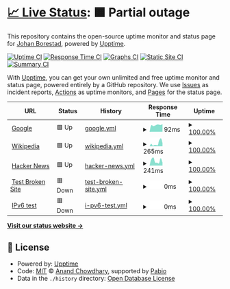 # [📈 Live Status](https://borestad.github.io/upptime): <!--live status--> **🟧 Partial outage**

This repository contains the open-source uptime monitor and status page for [Johan Borestad](https://borestad.com), powered by [Upptime](https://github.com/upptime/upptime).

[![Uptime CI](https://github.com/borestad/upptime/workflows/Uptime%20CI/badge.svg)](https://github.com/borestad/upptime/actions?query=workflow%3A%22Uptime+CI%22)
[![Response Time CI](https://github.com/borestad/upptime/workflows/Response%20Time%20CI/badge.svg)](https://github.com/borestad/upptime/actions?query=workflow%3A%22Response+Time+CI%22)
[![Graphs CI](https://github.com/borestad/upptime/workflows/Graphs%20CI/badge.svg)](https://github.com/borestad/upptime/actions?query=workflow%3A%22Graphs+CI%22)
[![Static Site CI](https://github.com/borestad/upptime/workflows/Static%20Site%20CI/badge.svg)](https://github.com/borestad/upptime/actions?query=workflow%3A%22Static+Site+CI%22)
[![Summary CI](https://github.com/borestad/upptime/workflows/Summary%20CI/badge.svg)](https://github.com/borestad/upptime/actions?query=workflow%3A%22Summary+CI%22)

With [Upptime](https://upptime.js.org), you can get your own unlimited and free uptime monitor and status page, powered entirely by a GitHub repository. We use [Issues](https://github.com/borestad/upptime/issues) as incident reports, [Actions](https://github.com/borestad/upptime/actions) as uptime monitors, and [Pages](https://borestad.github.io/upptime) for the status page.

<!--start: status pages-->
<!-- This summary is generated by Upptime (https://github.com/upptime/upptime) -->
<!-- Do not edit this manually, your changes will be overwritten -->
<!-- prettier-ignore -->
| URL | Status | History | Response Time | Uptime |
| --- | ------ | ------- | ------------- | ------ |
| <img alt="" src="https://icons.duckduckgo.com/ip3/www.google.com.ico" height="13"> [Google](https://www.google.com) | 🟩 Up | [google.yml](https://github.com/borestad/upptime/commits/HEAD/history/google.yml) | <details><summary><img alt="Response time graph" src="./graphs/google/response-time-week.png" height="20"> 92ms</summary><br><a href="https://borestad.github.io/upptime/history/google"><img alt="Response time 134" src="https://img.shields.io/endpoint?url=https%3A%2F%2Fraw.githubusercontent.com%2Fborestad%2Fupptime%2FHEAD%2Fapi%2Fgoogle%2Fresponse-time.json"></a><br><a href="https://borestad.github.io/upptime/history/google"><img alt="24-hour response time 104" src="https://img.shields.io/endpoint?url=https%3A%2F%2Fraw.githubusercontent.com%2Fborestad%2Fupptime%2FHEAD%2Fapi%2Fgoogle%2Fresponse-time-day.json"></a><br><a href="https://borestad.github.io/upptime/history/google"><img alt="7-day response time 92" src="https://img.shields.io/endpoint?url=https%3A%2F%2Fraw.githubusercontent.com%2Fborestad%2Fupptime%2FHEAD%2Fapi%2Fgoogle%2Fresponse-time-week.json"></a><br><a href="https://borestad.github.io/upptime/history/google"><img alt="30-day response time 115" src="https://img.shields.io/endpoint?url=https%3A%2F%2Fraw.githubusercontent.com%2Fborestad%2Fupptime%2FHEAD%2Fapi%2Fgoogle%2Fresponse-time-month.json"></a><br><a href="https://borestad.github.io/upptime/history/google"><img alt="1-year response time 134" src="https://img.shields.io/endpoint?url=https%3A%2F%2Fraw.githubusercontent.com%2Fborestad%2Fupptime%2FHEAD%2Fapi%2Fgoogle%2Fresponse-time-year.json"></a></details> | <details><summary><a href="https://borestad.github.io/upptime/history/google">100.00%</a></summary><a href="https://borestad.github.io/upptime/history/google"><img alt="All-time uptime 100.00%" src="https://img.shields.io/endpoint?url=https%3A%2F%2Fraw.githubusercontent.com%2Fborestad%2Fupptime%2FHEAD%2Fapi%2Fgoogle%2Fuptime.json"></a><br><a href="https://borestad.github.io/upptime/history/google"><img alt="24-hour uptime 100.00%" src="https://img.shields.io/endpoint?url=https%3A%2F%2Fraw.githubusercontent.com%2Fborestad%2Fupptime%2FHEAD%2Fapi%2Fgoogle%2Fuptime-day.json"></a><br><a href="https://borestad.github.io/upptime/history/google"><img alt="7-day uptime 100.00%" src="https://img.shields.io/endpoint?url=https%3A%2F%2Fraw.githubusercontent.com%2Fborestad%2Fupptime%2FHEAD%2Fapi%2Fgoogle%2Fuptime-week.json"></a><br><a href="https://borestad.github.io/upptime/history/google"><img alt="30-day uptime 100.00%" src="https://img.shields.io/endpoint?url=https%3A%2F%2Fraw.githubusercontent.com%2Fborestad%2Fupptime%2FHEAD%2Fapi%2Fgoogle%2Fuptime-month.json"></a><br><a href="https://borestad.github.io/upptime/history/google"><img alt="1-year uptime 100.00%" src="https://img.shields.io/endpoint?url=https%3A%2F%2Fraw.githubusercontent.com%2Fborestad%2Fupptime%2FHEAD%2Fapi%2Fgoogle%2Fuptime-year.json"></a></details>
| <img alt="" src="https://icons.duckduckgo.com/ip3/en.wikipedia.org.ico" height="13"> [Wikipedia](https://en.wikipedia.org) | 🟩 Up | [wikipedia.yml](https://github.com/borestad/upptime/commits/HEAD/history/wikipedia.yml) | <details><summary><img alt="Response time graph" src="./graphs/wikipedia/response-time-week.png" height="20"> 265ms</summary><br><a href="https://borestad.github.io/upptime/history/wikipedia"><img alt="Response time 206" src="https://img.shields.io/endpoint?url=https%3A%2F%2Fraw.githubusercontent.com%2Fborestad%2Fupptime%2FHEAD%2Fapi%2Fwikipedia%2Fresponse-time.json"></a><br><a href="https://borestad.github.io/upptime/history/wikipedia"><img alt="24-hour response time 506" src="https://img.shields.io/endpoint?url=https%3A%2F%2Fraw.githubusercontent.com%2Fborestad%2Fupptime%2FHEAD%2Fapi%2Fwikipedia%2Fresponse-time-day.json"></a><br><a href="https://borestad.github.io/upptime/history/wikipedia"><img alt="7-day response time 265" src="https://img.shields.io/endpoint?url=https%3A%2F%2Fraw.githubusercontent.com%2Fborestad%2Fupptime%2FHEAD%2Fapi%2Fwikipedia%2Fresponse-time-week.json"></a><br><a href="https://borestad.github.io/upptime/history/wikipedia"><img alt="30-day response time 196" src="https://img.shields.io/endpoint?url=https%3A%2F%2Fraw.githubusercontent.com%2Fborestad%2Fupptime%2FHEAD%2Fapi%2Fwikipedia%2Fresponse-time-month.json"></a><br><a href="https://borestad.github.io/upptime/history/wikipedia"><img alt="1-year response time 206" src="https://img.shields.io/endpoint?url=https%3A%2F%2Fraw.githubusercontent.com%2Fborestad%2Fupptime%2FHEAD%2Fapi%2Fwikipedia%2Fresponse-time-year.json"></a></details> | <details><summary><a href="https://borestad.github.io/upptime/history/wikipedia">100.00%</a></summary><a href="https://borestad.github.io/upptime/history/wikipedia"><img alt="All-time uptime 100.00%" src="https://img.shields.io/endpoint?url=https%3A%2F%2Fraw.githubusercontent.com%2Fborestad%2Fupptime%2FHEAD%2Fapi%2Fwikipedia%2Fuptime.json"></a><br><a href="https://borestad.github.io/upptime/history/wikipedia"><img alt="24-hour uptime 100.00%" src="https://img.shields.io/endpoint?url=https%3A%2F%2Fraw.githubusercontent.com%2Fborestad%2Fupptime%2FHEAD%2Fapi%2Fwikipedia%2Fuptime-day.json"></a><br><a href="https://borestad.github.io/upptime/history/wikipedia"><img alt="7-day uptime 100.00%" src="https://img.shields.io/endpoint?url=https%3A%2F%2Fraw.githubusercontent.com%2Fborestad%2Fupptime%2FHEAD%2Fapi%2Fwikipedia%2Fuptime-week.json"></a><br><a href="https://borestad.github.io/upptime/history/wikipedia"><img alt="30-day uptime 100.00%" src="https://img.shields.io/endpoint?url=https%3A%2F%2Fraw.githubusercontent.com%2Fborestad%2Fupptime%2FHEAD%2Fapi%2Fwikipedia%2Fuptime-month.json"></a><br><a href="https://borestad.github.io/upptime/history/wikipedia"><img alt="1-year uptime 100.00%" src="https://img.shields.io/endpoint?url=https%3A%2F%2Fraw.githubusercontent.com%2Fborestad%2Fupptime%2FHEAD%2Fapi%2Fwikipedia%2Fuptime-year.json"></a></details>
| <img alt="" src="https://icons.duckduckgo.com/ip3/news.ycombinator.com.ico" height="13"> [Hacker News](https://news.ycombinator.com) | 🟩 Up | [hacker-news.yml](https://github.com/borestad/upptime/commits/HEAD/history/hacker-news.yml) | <details><summary><img alt="Response time graph" src="./graphs/hacker-news/response-time-week.png" height="20"> 241ms</summary><br><a href="https://borestad.github.io/upptime/history/hacker-news"><img alt="Response time 309" src="https://img.shields.io/endpoint?url=https%3A%2F%2Fraw.githubusercontent.com%2Fborestad%2Fupptime%2FHEAD%2Fapi%2Fhacker-news%2Fresponse-time.json"></a><br><a href="https://borestad.github.io/upptime/history/hacker-news"><img alt="24-hour response time 148" src="https://img.shields.io/endpoint?url=https%3A%2F%2Fraw.githubusercontent.com%2Fborestad%2Fupptime%2FHEAD%2Fapi%2Fhacker-news%2Fresponse-time-day.json"></a><br><a href="https://borestad.github.io/upptime/history/hacker-news"><img alt="7-day response time 241" src="https://img.shields.io/endpoint?url=https%3A%2F%2Fraw.githubusercontent.com%2Fborestad%2Fupptime%2FHEAD%2Fapi%2Fhacker-news%2Fresponse-time-week.json"></a><br><a href="https://borestad.github.io/upptime/history/hacker-news"><img alt="30-day response time 347" src="https://img.shields.io/endpoint?url=https%3A%2F%2Fraw.githubusercontent.com%2Fborestad%2Fupptime%2FHEAD%2Fapi%2Fhacker-news%2Fresponse-time-month.json"></a><br><a href="https://borestad.github.io/upptime/history/hacker-news"><img alt="1-year response time 309" src="https://img.shields.io/endpoint?url=https%3A%2F%2Fraw.githubusercontent.com%2Fborestad%2Fupptime%2FHEAD%2Fapi%2Fhacker-news%2Fresponse-time-year.json"></a></details> | <details><summary><a href="https://borestad.github.io/upptime/history/hacker-news">100.00%</a></summary><a href="https://borestad.github.io/upptime/history/hacker-news"><img alt="All-time uptime 100.00%" src="https://img.shields.io/endpoint?url=https%3A%2F%2Fraw.githubusercontent.com%2Fborestad%2Fupptime%2FHEAD%2Fapi%2Fhacker-news%2Fuptime.json"></a><br><a href="https://borestad.github.io/upptime/history/hacker-news"><img alt="24-hour uptime 100.00%" src="https://img.shields.io/endpoint?url=https%3A%2F%2Fraw.githubusercontent.com%2Fborestad%2Fupptime%2FHEAD%2Fapi%2Fhacker-news%2Fuptime-day.json"></a><br><a href="https://borestad.github.io/upptime/history/hacker-news"><img alt="7-day uptime 100.00%" src="https://img.shields.io/endpoint?url=https%3A%2F%2Fraw.githubusercontent.com%2Fborestad%2Fupptime%2FHEAD%2Fapi%2Fhacker-news%2Fuptime-week.json"></a><br><a href="https://borestad.github.io/upptime/history/hacker-news"><img alt="30-day uptime 100.00%" src="https://img.shields.io/endpoint?url=https%3A%2F%2Fraw.githubusercontent.com%2Fborestad%2Fupptime%2FHEAD%2Fapi%2Fhacker-news%2Fuptime-month.json"></a><br><a href="https://borestad.github.io/upptime/history/hacker-news"><img alt="1-year uptime 100.00%" src="https://img.shields.io/endpoint?url=https%3A%2F%2Fraw.githubusercontent.com%2Fborestad%2Fupptime%2FHEAD%2Fapi%2Fhacker-news%2Fuptime-year.json"></a></details>
| <img alt="" src="https://icons.duckduckgo.com/ip3/thissitedoesnotexist.koj.co.ico" height="13"> [Test Broken Site](https://thissitedoesnotexist.koj.co) | 🟥 Down | [test-broken-site.yml](https://github.com/borestad/upptime/commits/HEAD/history/test-broken-site.yml) | <details><summary><img alt="Response time graph" src="./graphs/test-broken-site/response-time-week.png" height="20"> 0ms</summary><br><a href="https://borestad.github.io/upptime/history/test-broken-site"><img alt="Response time 0" src="https://img.shields.io/endpoint?url=https%3A%2F%2Fraw.githubusercontent.com%2Fborestad%2Fupptime%2FHEAD%2Fapi%2Ftest-broken-site%2Fresponse-time.json"></a><br><a href="https://borestad.github.io/upptime/history/test-broken-site"><img alt="24-hour response time 0" src="https://img.shields.io/endpoint?url=https%3A%2F%2Fraw.githubusercontent.com%2Fborestad%2Fupptime%2FHEAD%2Fapi%2Ftest-broken-site%2Fresponse-time-day.json"></a><br><a href="https://borestad.github.io/upptime/history/test-broken-site"><img alt="7-day response time 0" src="https://img.shields.io/endpoint?url=https%3A%2F%2Fraw.githubusercontent.com%2Fborestad%2Fupptime%2FHEAD%2Fapi%2Ftest-broken-site%2Fresponse-time-week.json"></a><br><a href="https://borestad.github.io/upptime/history/test-broken-site"><img alt="30-day response time 0" src="https://img.shields.io/endpoint?url=https%3A%2F%2Fraw.githubusercontent.com%2Fborestad%2Fupptime%2FHEAD%2Fapi%2Ftest-broken-site%2Fresponse-time-month.json"></a><br><a href="https://borestad.github.io/upptime/history/test-broken-site"><img alt="1-year response time 0" src="https://img.shields.io/endpoint?url=https%3A%2F%2Fraw.githubusercontent.com%2Fborestad%2Fupptime%2FHEAD%2Fapi%2Ftest-broken-site%2Fresponse-time-year.json"></a></details> | <details><summary><a href="https://borestad.github.io/upptime/history/test-broken-site">100.00%</a></summary><a href="https://borestad.github.io/upptime/history/test-broken-site"><img alt="All-time uptime 100.00%" src="https://img.shields.io/endpoint?url=https%3A%2F%2Fraw.githubusercontent.com%2Fborestad%2Fupptime%2FHEAD%2Fapi%2Ftest-broken-site%2Fuptime.json"></a><br><a href="https://borestad.github.io/upptime/history/test-broken-site"><img alt="24-hour uptime 100.00%" src="https://img.shields.io/endpoint?url=https%3A%2F%2Fraw.githubusercontent.com%2Fborestad%2Fupptime%2FHEAD%2Fapi%2Ftest-broken-site%2Fuptime-day.json"></a><br><a href="https://borestad.github.io/upptime/history/test-broken-site"><img alt="7-day uptime 100.00%" src="https://img.shields.io/endpoint?url=https%3A%2F%2Fraw.githubusercontent.com%2Fborestad%2Fupptime%2FHEAD%2Fapi%2Ftest-broken-site%2Fuptime-week.json"></a><br><a href="https://borestad.github.io/upptime/history/test-broken-site"><img alt="30-day uptime 100.00%" src="https://img.shields.io/endpoint?url=https%3A%2F%2Fraw.githubusercontent.com%2Fborestad%2Fupptime%2FHEAD%2Fapi%2Ftest-broken-site%2Fuptime-month.json"></a><br><a href="https://borestad.github.io/upptime/history/test-broken-site"><img alt="1-year uptime 100.00%" src="https://img.shields.io/endpoint?url=https%3A%2F%2Fraw.githubusercontent.com%2Fborestad%2Fupptime%2FHEAD%2Fapi%2Ftest-broken-site%2Fuptime-year.json"></a></details>
| <img alt="" src="https://icons.duckduckgo.com/ip3/null.ico" height="13"> [IPv6 test](forwardemail.net) | 🟥 Down | [i-pv6-test.yml](https://github.com/borestad/upptime/commits/HEAD/history/i-pv6-test.yml) | <details><summary><img alt="Response time graph" src="./graphs/i-pv6-test/response-time-week.png" height="20"> 0ms</summary><br><a href="https://borestad.github.io/upptime/history/i-pv6-test"><img alt="Response time 0" src="https://img.shields.io/endpoint?url=https%3A%2F%2Fraw.githubusercontent.com%2Fborestad%2Fupptime%2FHEAD%2Fapi%2Fi-pv6-test%2Fresponse-time.json"></a><br><a href="https://borestad.github.io/upptime/history/i-pv6-test"><img alt="24-hour response time 0" src="https://img.shields.io/endpoint?url=https%3A%2F%2Fraw.githubusercontent.com%2Fborestad%2Fupptime%2FHEAD%2Fapi%2Fi-pv6-test%2Fresponse-time-day.json"></a><br><a href="https://borestad.github.io/upptime/history/i-pv6-test"><img alt="7-day response time 0" src="https://img.shields.io/endpoint?url=https%3A%2F%2Fraw.githubusercontent.com%2Fborestad%2Fupptime%2FHEAD%2Fapi%2Fi-pv6-test%2Fresponse-time-week.json"></a><br><a href="https://borestad.github.io/upptime/history/i-pv6-test"><img alt="30-day response time 0" src="https://img.shields.io/endpoint?url=https%3A%2F%2Fraw.githubusercontent.com%2Fborestad%2Fupptime%2FHEAD%2Fapi%2Fi-pv6-test%2Fresponse-time-month.json"></a><br><a href="https://borestad.github.io/upptime/history/i-pv6-test"><img alt="1-year response time 0" src="https://img.shields.io/endpoint?url=https%3A%2F%2Fraw.githubusercontent.com%2Fborestad%2Fupptime%2FHEAD%2Fapi%2Fi-pv6-test%2Fresponse-time-year.json"></a></details> | <details><summary><a href="https://borestad.github.io/upptime/history/i-pv6-test">100.00%</a></summary><a href="https://borestad.github.io/upptime/history/i-pv6-test"><img alt="All-time uptime 100.00%" src="https://img.shields.io/endpoint?url=https%3A%2F%2Fraw.githubusercontent.com%2Fborestad%2Fupptime%2FHEAD%2Fapi%2Fi-pv6-test%2Fuptime.json"></a><br><a href="https://borestad.github.io/upptime/history/i-pv6-test"><img alt="24-hour uptime 100.00%" src="https://img.shields.io/endpoint?url=https%3A%2F%2Fraw.githubusercontent.com%2Fborestad%2Fupptime%2FHEAD%2Fapi%2Fi-pv6-test%2Fuptime-day.json"></a><br><a href="https://borestad.github.io/upptime/history/i-pv6-test"><img alt="7-day uptime 100.00%" src="https://img.shields.io/endpoint?url=https%3A%2F%2Fraw.githubusercontent.com%2Fborestad%2Fupptime%2FHEAD%2Fapi%2Fi-pv6-test%2Fuptime-week.json"></a><br><a href="https://borestad.github.io/upptime/history/i-pv6-test"><img alt="30-day uptime 100.00%" src="https://img.shields.io/endpoint?url=https%3A%2F%2Fraw.githubusercontent.com%2Fborestad%2Fupptime%2FHEAD%2Fapi%2Fi-pv6-test%2Fuptime-month.json"></a><br><a href="https://borestad.github.io/upptime/history/i-pv6-test"><img alt="1-year uptime 100.00%" src="https://img.shields.io/endpoint?url=https%3A%2F%2Fraw.githubusercontent.com%2Fborestad%2Fupptime%2FHEAD%2Fapi%2Fi-pv6-test%2Fuptime-year.json"></a></details>

<!--end: status pages-->

[**Visit our status website →**](https://borestad.github.io/upptime)

## 📄 License

- Powered by: [Upptime](https://github.com/upptime/upptime)
- Code: [MIT](./LICENSE) © [Anand Chowdhary](https://anandchowdhary.com), supported by [Pabio](https://pabio.com)
- Data in the `./history` directory: [Open Database License](https://opendatacommons.org/licenses/odbl/1-0/)
